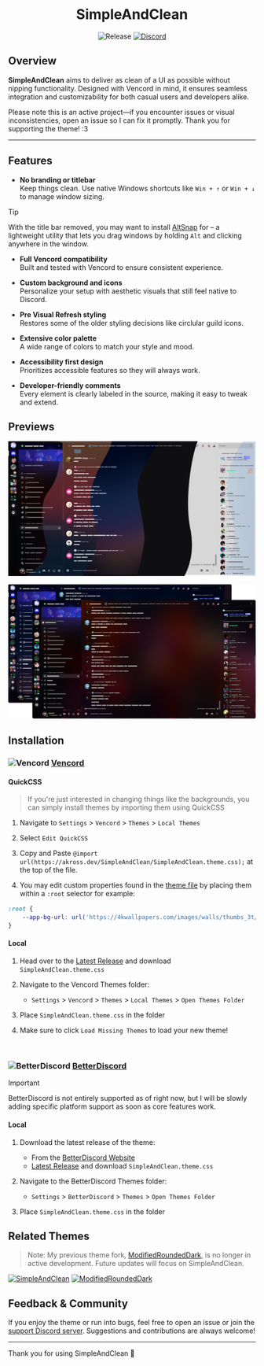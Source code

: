 <div align="center">
<h1>SimpleAndClean</h1>

![Release](https://img.shields.io/github/release/akrossu/SimpleAndClean?logo=github&include_prereleases=&sort=semver&color=62b061&style=flat-square) [![Discord](https://img.shields.io/discord/344266404993826817?logo=discord&logoColor=white&label=discord&color=7289DA&style=flat-square)](https://discord.gg/ANgfZVa)

</div>

## Overview

**SimpleAndClean** aims to deliver as clean of a UI as possible without nipping functionality. Designed with Vencord in mind, it ensures seamless integration and customizability for both casual users and developers alike.

Please note this is an active project—if you encounter issues or visual inconsistencies, open an issue so I can fix it promptly. Thank you for supporting the theme! :3

---

## Features

- **No branding or titlebar**  
  Keep things clean. Use native Windows shortcuts like `Win + ↑` or `Win + ↓` to manage window sizing.
> [!TIP]
> With the title bar removed, you may want to install [AltSnap](https://github.com/RafaelBergson/AltSnap) for – a lightweight utility that lets you drag windows by holding `Alt` and clicking anywhere in the window.

- **Full Vencord compatibility**  
  Built and tested with Vencord to ensure consistent experience.

- **Custom background and icons**  
  Personalize your setup with aesthetic visuals that still feel native to Discord.
  
- **Pre Visual Refresh styling**  
  Restores some of the older styling decisions like circlular guild icons.
  
- **Extensive color palette**  
  A wide range of colors to match your style and mood.

- **Accessibility first design**  
  Prioritizes accessible features so they will always work.

- **Developer-friendly comments**  
  Every element is clearly labeled in the source, making it easy to tweak and extend.

## Previews

![Banner](https://github.com/akrossu/SimpleAndClean/blob/main/src/resources/preview1.png?raw=true)

![subBanner](https://github.com/akrossu/SimpleAndClean/blob/main/src/resources/preview2.png?raw=true)

## Installation

### ![Vencord](https://camo.githubusercontent.com/a8c728c8a3c92c7ac59e8c811da0e9a00513661c22f6fa4419ed4fbad662cc30/68747470733a2f2f646973636f72642d657874656e73696f6e732e6769746875622e696f2f6173736574732f69636f6e732f76656e636f72642e676966) [Vencord](https://vencord.dev/)

#### QuickCSS

> If you're just interested in changing things like the backgrounds, you can simply install themes by importing them using QuickCSS

1. Navigate to `Settings` > `Vencord` > `Themes` > `Local Themes`

2. Select `Edit QuickCSS`

3. Copy and Paste `@import url(https://akross.dev/SimpleAndClean/SimpleAndClean.theme.css);` at the top of the file.

4. You may edit custom properties found in the [theme file](https://akross.dev/SimpleAndClean/SimpleAndClean.theme.css) by placing them within a `:root` selector for example:

```css
:root {
    --app-bg-url: url('https://4kwallpapers.com/images/walls/thumbs_3t/5669.jpg');
}
```

#### Local

1. Head over to the [Latest Release](https://github.com/akrossu/SimpleAndClean/releases) and download `SimpleAndClean.theme.css`

2. Navigate to the Vencord Themes folder:
    - `Settings` > `Vencord` > `Themes` > `Local Themes` > `Open Themes Folder`

3. Place `SimpleAndClean.theme.css` in the folder

4. Make sure to click `Load Missing Themes` to load your new theme!

<br/>


### ![BetterDiscord](https://camo.githubusercontent.com/7d1f99fb97e9ddfc29029b00bed5b0e72f659aa321a8745c60c382e26ee67c35/68747470733a2f2f646973636f72642d657874656e73696f6e732e6769746875622e696f2f6173736574732f69636f6e732f626574746572646973636f72642e706e67) [BetterDiscord](https://betterdiscord.app/)

> [!IMPORTANT]
> BetterDiscord is not entirely supported as of right now, but I will be slowly adding specific platform support as soon as core features work.

#### Local

1. Download the latest release of the theme:
    - From the [BetterDiscord Website](https://betterdiscord.app/theme/)
    - [Latest Release](https://github.com/akrossu/SimpleAndClean/releases) and download `SimpleAndClean.theme.css`

2. Navigate to the BetterDiscord Themes folder:
    - `Settings` > `BetterDiscord` > `Themes` > `Open Themes Folder`

3. Place `SimpleAndClean.theme.css` in the folder

## Related Themes

> Note: My previous theme fork, [ModifiedRoundedDark](https://github.com/akrossu/ModifiedRoundedDark), is no longer in active development. Future updates will focus on SimpleAndClean.

[![SimpleAndClean](https://github-readme-stats.vercel.app/api/pin/?username=akrossu&repo=SimpleAndClean&bg_color=1B1D23&title_color=FFFFFF&text_color=AAAAAA&icon_color=D68881&hide_border=true)](https://github.com/akrossu/SimpleAndClean) [![ModifiedRoundedDark](https://github-readme-stats.vercel.app/api/pin/?username=akrossu&repo=modifiedroundeddark&bg_color=1B1D23&title_color=FFFFFF&text_color=AAAAAA&icon_color=D68881&hide_border=true)](https://github.com/akrossu/ModifiedRoundedDark)

## Feedback & Community

If you enjoy the theme or run into bugs, feel free to open an issue or join the [support Discord server](https://discord.gg/ANgfZVa). Suggestions and contributions are always welcome!

---

Thank you for using SimpleAndClean 💚
